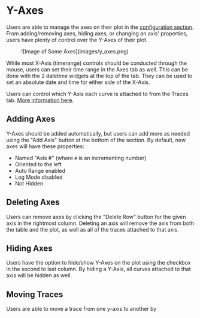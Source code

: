# Y-Axes

Users are able to manage the axes on their plot in the [configuration section].
From adding/removing axes, hiding axes, or changing an axis' properties, users have plenty of control over the Y-Axes of their plot.

  [configuration section]: overview/config_section.md

<figure markdown="span">
  ![Image of Some Axes](images/y_axes.png)
</figure>


While most X-Axis (timerange) controls should be conducted through the mouse, users can set their time range in the Axes tab as well. This can be done with the 2 datetime widgets at the top of the tab. They can be used to set an absolute date and time for either side of the X-Axis.

Users can control which Y-Axis each curve is attached to from the Traces tab. [More information here](traces.md#trace-properties).



## Adding Axes

Y-Axes should be added automatically, but users can add more as needed using the "Add Axis" button at the bottom of the section. By default, new axes will have these properties:
- Named "Axis #" (where `#` is an incrementing number)
- Oriented to the left
- Auto Range enabled
- Log Mode disabled
- Not Hidden



## Deleting Axes

Users can remove axes by clicking the "Delete Row" button for the given axis in the rightmost column. Deleting an axis will remove the axis from both the table and the plot, as well as all of the traces attached to that axis.



## Hiding Axes

Users have the option to hide/show Y-Axes on the plot using the checkbox in the second to last column. By hiding a Y-Axis, all curves attached to that axis will be hidden as well.



## Moving Traces

Users are able to move a trace from one y-axis to another by
